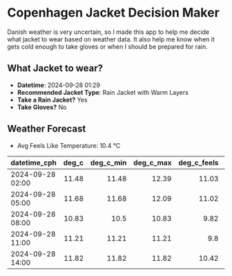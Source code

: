 
# Copenhagen Jacket Decision Maker

Danish weather is very uncertain, so I made this app to help me decide what jacket to wear based on weather data. 
It also help me know when it gets cold enough to take gloves or when I should be prepared for rain.

## What Jacket to wear?

- **Datetime**: 2024-09-28 01:29
- **Recommended Jacket Type**: Rain Jacket with Warm Layers
- **Take a Rain Jacket?** Yes
- **Take Gloves?** No

## Weather Forecast
- Avg Feels Like Temperature: 10.4 °C

| datetime_cph     |   deg_c |   deg_c_min |   deg_c_max |   deg_c_feels | weather   | wind   | rain   |
|:-----------------|--------:|------------:|------------:|--------------:|:----------|:-------|:-------|
| 2024-09-28 02:00 |   11.48 |       11.48 |       12.39 |         11.03 | Rain      | Low    | Low    |
| 2024-09-28 05:00 |   11.68 |       11.68 |       12.09 |         11.02 | Rain      | High   | Low    |
| 2024-09-28 08:00 |   10.83 |       10.5  |       10.83 |          9.82 | Clouds    | High   | None   |
| 2024-09-28 11:00 |   11.21 |       11.21 |       11.21 |          9.8  | Clouds    | High   | None   |
| 2024-09-28 14:00 |   11.82 |       11.82 |       11.82 |         10.42 | Rain      | High   | Low    |
        
